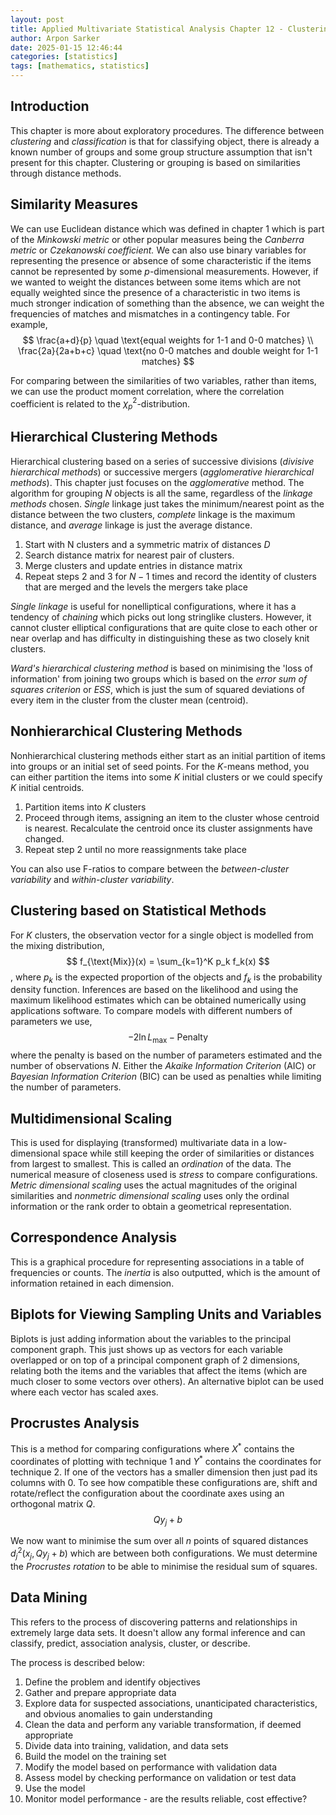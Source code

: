 ```yaml
---
layout: post
title: Applied Multivariate Statistical Analysis Chapter 12 - Clustering, Distance Methods, and Ordination
author: Arpon Sarker
date: 2025-01-15 12:46:44
categories: [statistics]
tags: [mathematics, statistics]
---
```


## Introduction
This chapter is more about exploratory procedures. The difference between *clustering* and *classification* is that for classifying object, there is already a known number of groups and some group structure assumption that isn't present for this chapter. Clustering or grouping is based on similarities through distance methods.

## Similarity Measures
We can use Euclidean distance which was defined in chapter 1 which is part of the *Minkowski metric* or other popular measures being the *Canberra metric* or *Czekanowski coefficient.* We can also use binary variables for representing the presence or absence of some characteristic if the items cannot be represented by some $p$-dimensional measurements. However, if we wanted to weight the distances between some items which are not equally weighted since the presence of a characteristic in two items is much stronger indication of something than the absence, we can weight the frequencies of matches and mismatches in a contingency table. For example,
$$
\frac{a+d}{p} \quad \text{equal weights for 1-1 and 0-0 matches}
\\
\frac{2a}{2a+b+c} \quad \text{no 0-0 matches and double weight for 1-1 matches}
$$

For comparing between the similarities of two variables, rather than items, we can use the product moment correlation, where the correlation coefficient is related to the $\chi_p^2$-distribution.

## Hierarchical Clustering Methods
Hierarchical clustering based on a series of successive divisions (*divisive hierarchical methods*) or successive mergers (*agglomerative hierarchical methods*). This chapter just focuses on the *agglomerative* method. The algorithm for grouping $N$ objects is all the same, regardless of the *linkage methods* chosen. *Single* linkage just takes the minimum/nearest point as the distance between the two clusters, *complete* linkage is the maximum distance, and *average* linkage is just the average distance.

1. Start with N clusters and a symmetric matrix of distances $D$
2. Search distance matrix for nearest pair of clusters.
3. Merge clusters and update entries in distance matrix
4. Repeat steps 2 and 3 for $N-1$ times and record the identity of clusters that are merged and the levels the mergers take place

*Single linkage* is useful for nonelliptical configurations, where it has a tendency of *chaining* which picks out long stringlike clusters. However, it cannot cluster elliptical configurations that are quite close to each other or near overlap and has difficulty in distinguishing these as two closely knit clusters.

*Ward's hierarchical clustering method* is based on minimising the 'loss of information' from joining two groups which is based on the *error sum of squares criterion* or *ESS*, which is just the sum of squared deviations of every item in the cluster from the cluster mean (centroid). 

## Nonhierarchical Clustering Methods
Nonhierarchical clustering methods either start as an initial partition of items into groups or an initial set of seed points. For the $K$-means method, you can either partition the items into some $K$ initial clusters or we could specify $K$ initial centroids.

1. Partition items into $K$ clusters
2. Proceed through items, assigning an item to the cluster whose centroid is nearest. Recalculate the centroid once its cluster assignments have changed.
3. Repeat step 2 until no more reassignments take place

You can also use F-ratios to compare between the *between-cluster variability* and *within-cluster variability*.

## Clustering based on Statistical Methods
For $K$ clusters, the observation vector for a single object is modelled from the mixing distribution, 
$$
f_{\text{Mix}}(x) = \sum_{k=1}^K p_k f_k(x)
$$
, where $p_k$ is the expected proportion of the objects and $f_k$ is the probability density function. Inferences are based on the likelihood and using the maximum likelihood estimates which can be obtained numerically using applications software. To compare models with different numbers of parameters we use,
$$
-2 \ln L_{\text{max}} - \text{Penalty}
$$
where the penalty is based on the number of parameters estimated and the number of observations $N$. Either the *Akaike Information Criterion* (AIC) or *Bayesian Information Criterion* (BIC) can be used as penalties while limiting the number of parameters.

## Multidimensional Scaling
This is used for displaying (transformed) multivariate data in a low-dimensional space while still keeping the order of similarities or distances from largest to smallest. This is called an *ordination* of the data. The numerical measure of closeness used is *stress* to compare configurations. *Metric dimensional scaling* uses the actual magnitudes of the original similarities and *nonmetric dimensional scaling* uses only the ordinal information or the rank order to obtain a geometrical representation.

## Correspondence Analysis
This is a graphical procedure for representing associations in a table of frequencies or counts. The *inertia* is also outputted, which is the amount of information retained in each dimension.

## Biplots for Viewing Sampling Units and Variables
Biplots is just adding information about the variables to the principal component graph. This just shows up as vectors for each variable overlapped or on top of a principal component graph of 2 dimensions, relating both the items and the variables that affect the items (which are much closer to some vectors over others). An alternative biplot can be used where each vector has scaled axes.

## Procrustes Analysis
This is a method for comparing configurations where $X^*$ contains the coordinates of plotting with technique 1 and $Y^*$ contains the coordinates for technique 2. If one of the vectors has a smaller dimension then just pad its columns with 0. To see how compatible these configurations are, shift and rotate/reflect the configuration about the coordinate axes using an orthogonal matrix $Q$. 
$$
Qy_j + b
$$

We now want to minimise the sum over all $n$ points of squared distances $d_j^2(x_j, Qy_j+b)$ which are between both configurations. We must determine the *Procrustes rotation* to be able to minimise the residual sum of squares.

## Data Mining
This refers to the process of discovering patterns and relationships in extremely large data sets. It doesn't allow any formal inference and can classify, predict, association analysis, cluster, or describe.

The process is described below:

1. Define the problem and identify objectives
2. Gather and prepare appropriate data
3. Explore data for suspected associations, unanticipated characteristics, and obvious anomalies to gain understanding
4. Clean the data and perform any variable transformation, if deemed appropriate
5. Divide data into training, validation, and data sets
6. Build the model on the training set
7. Modify the model based on performance with validation data
8. Assess model by checking performance on validation or test data
9. Use the model
10. Monitor model performance - are the results reliable, cost effective?

